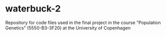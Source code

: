 # waterbuck-2
Repository for code files used in the final project in the course "Population Genetics" (5550-B3-3F20) at the University of Copenhagen
